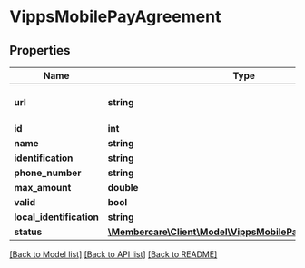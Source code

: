 # VippsMobilePayAgreement

## Properties
Name | Type | Description | Notes
------------ | ------------- | ------------- | -------------
**url** | **string** | The link to the current resource | [optional] 
**id** | **int** |  | [optional] 
**name** | **string** |  | [optional] 
**identification** | **string** |  | [optional] 
**phone_number** | **string** |  | [optional] 
**max_amount** | **double** |  | [optional] 
**valid** | **bool** |  | [optional] 
**local_identification** | **string** |  | [optional] 
**status** | [**\Membercare\Client\Model\VippsMobilePayAgreementStatus**](VippsMobilePayAgreementStatus.md) |  | [optional] 

[[Back to Model list]](../../README.md#documentation-for-models) [[Back to API list]](../../README.md#documentation-for-api-endpoints) [[Back to README]](../../README.md)

